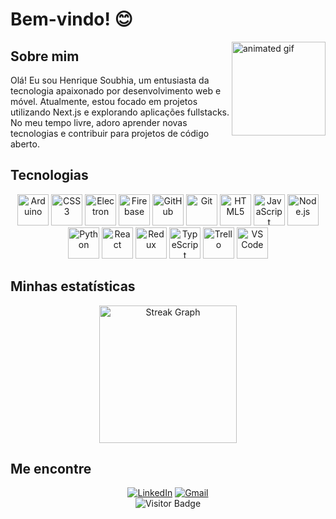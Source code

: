 <!-- Início do README.md -->
# Bem-vindo! 😊

<img align="right" height="150" src="https://i.pinimg.com/originals/be/0d/3c/be0d3cee4e91ed0d54b72d9080b5c4e5.gif" alt="animated gif">

## Sobre mim

Olá! Eu sou Henrique Soubhia, um entusiasta da tecnologia apaixonado por desenvolvimento web e móvel. Atualmente, estou focado em projetos utilizando Next.js e explorando aplicações fullstacks. No meu tempo livre, adoro aprender novas tecnologias e contribuir para projetos de código aberto.

## Tecnologias

<div align="center">
  <img src="https://cdn.jsdelivr.net/gh/devicons/devicon/icons/arduino/arduino-original.svg" alt="Arduino" width="50" height="50">
  <img src="https://cdn.jsdelivr.net/gh/devicons/devicon/icons/css3/css3-original.svg" alt="CSS3" width="50" height="50">
  <img src="https://cdn.jsdelivr.net/gh/devicons/devicon/icons/electron/electron-original.svg" alt="Electron" width="50" height="50">
  <img src="https://cdn.jsdelivr.net/gh/devicons/devicon/icons/firebase/firebase-plain.svg" alt="Firebase" width="50" height="50">
  <img src="https://cdn.jsdelivr.net/gh/devicons/devicon/icons/github/github-original.svg" alt="GitHub" width="50" height="50">
  <img src="https://cdn.jsdelivr.net/gh/devicons/devicon/icons/git/git-original.svg" alt="Git" width="50" height="50">
  <img src="https://cdn.jsdelivr.net/gh/devicons/devicon/icons/html5/html5-original.svg" alt="HTML5" width="50" height="50">
  <img src="https://cdn.jsdelivr.net/gh/devicons/devicon/icons/javascript/javascript-original.svg" alt="JavaScript" width="50" height="50">
  <img src="https://cdn.jsdelivr.net/gh/devicons/devicon/icons/nodejs/nodejs-original.svg" alt="Node.js" width="50" height="50">
  <img src="https://cdn.jsdelivr.net/gh/devicons/devicon/icons/python/python-original.svg" alt="Python" width="50" height="50">
  <img src="https://cdn.jsdelivr.net/gh/devicons/devicon/icons/react/react-original.svg" alt="React" width="50" height="50">
  <img src="https://cdn.jsdelivr.net/gh/devicons/devicon/icons/redux/redux-original.svg" alt="Redux" width="50" height="50">
  <img src="https://cdn.jsdelivr.net/gh/devicons/devicon/icons/typescript/typescript-original.svg" alt="TypeScript" width="50" height="50">
  <img src="https://cdn.jsdelivr.net/gh/devicons/devicon/icons/trello/trello-plain.svg" alt="Trello" width="50" height="50">
  <img src="https://cdn.jsdelivr.net/gh/devicons/devicon/icons/vscode/vscode-original.svg" alt="VS Code" width="50" height="50">
</div>

## Minhas estatísticas

<div align="center">
  <img src="https://streak-stats.demolab.com?user=HenriqueSoubhia&locale=en&mode=daily&theme=dark&hide_border=false&border_radius=5&order=3" height="220" alt="Streak Graph">
</div>

## Me encontre

<div align="center">
  <a href="https://www.linkedin.com/in/henrique-soubhia/" target="_blank"><img src="https://img.shields.io/static/v1?message=LinkedIn&logo=linkedin&label=&color=0077B5&logoColor=white&labelColor=&style=for-the-badge" alt="LinkedIn"></a>
  <a href="mailto:soubhiahenrique0@gmail.com" target="_blank"><img src="https://img.shields.io/static/v1?message=Gmail&logo=gmail&label=&color=D14836&logoColor=white&labelColor=&style=for-the-badge" alt="Gmail"></a>
</div>

<div align="center">
  <img src="https://visitor-badge.laobi.icu/badge?page_id=HenriqueSoubhia.HenriqueSoubhia" alt="Visitor Badge">
</div>

<!-- Fim do README.md -->
